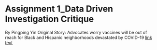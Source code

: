 # Assignment 1_Data Driven Investigation Critique
By Pingping Yin  Original Story: Advocates worry vaccines will be out of reach for Black and Hispanic neighborhoods devastated by COVID-19  [link text](https://www.texastribune.org/2021/01/09/texas-coronavirus-vaccine-racial-inequality/)
